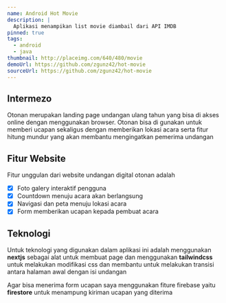 ```yaml
---
name: Android Hot Movie
description: |
  Aplikasi menampikan list movie diambail dari API IMDB
pinned: true
tags:
  - android
  - java
thumbnail: http://placeimg.com/640/480/movie
demoUrl: https://github.com/zgunz42/hot-movie
sourceUrl: https://github.com/zgunz42/hot-movie
---
```


## Intermezo

Otonan merupakan landing page undangan ulang tahun yang bisa di akses online dengan menggunakan browser. Otonan bisa di gunakan untuk memberi ucapan sekaligus dengan memberikan lokasi acara serta fitur hitung mundur yang akan membantu mengingatkan pemerima undangan

## Fitur Website

Fitur unggulan dari website undangan digital otonan adalah

- [x] Foto galery interaktif pengguna
- [x] Countdown menuju acara akan berlangsung
- [x] Navigasi dan peta menuju lokasi acara
- [x] Form memberikan ucapan kepada pembuat acara

## Teknologi

Untuk teknologi yang digunakan dalam aplikasi ini adalah menggunakan **nextjs** sebagai alat untuk membuat page dan menggunakan **tailwindcss** untuk melakukan modifikasi css dan membantu untuk melakukan transisi antara halaman awal dengan isi undangan

Agar bisa menerima form ucapan saya menggunakan fiture firebase yaitu **firestore** untuk menampung kiriman ucapan yang diterima
